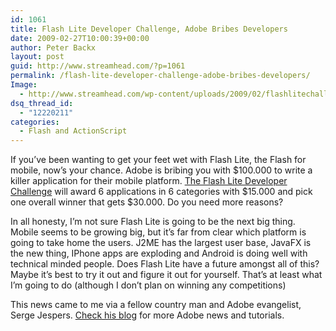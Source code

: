 ```yaml
---
id: 1061
title: Flash Lite Developer Challenge, Adobe Bribes Developers
date: 2009-02-27T10:00:39+00:00
author: Peter Backx
layout: post
guid: http://www.streamhead.com/?p=1061
permalink: /flash-lite-developer-challenge-adobe-bribes-developers/
Image:
  - http://www.streamhead.com/wp-content/uploads/2009/02/flashlitechallenge.png
dsq_thread_id:
  - "12220211"
categories:
  - Flash and ActionScript
---
```

If you&#8217;ve been wanting to get your feet wet with Flash Lite, the Flash for mobile, now&#8217;s your chance. Adobe is bribing you with $100.000 to write a killer application for their mobile platform. <a title="Flash Lite Developer Challenge" href="http://www.flashlitedeveloperchallenge.com/" target="_blank">The Flash Lite Developer Challenge</a> will award 6 applications in 6 categories with $15.000 and pick one overall winner that gets $30.000. Do you need more reasons?

In all honesty, I&#8217;m not sure Flash Lite is going to be the next big thing. Mobile seems to be growing big, but it&#8217;s far from clear which platform is going to take home the users. J2ME has the largest user base, JavaFX is the new thing, IPhone apps are exploding and Android is doing well with technical minded people. Does Flash Lite have a future amongst all of this? Maybe it&#8217;s best to try it out and figure it out for yourself. That&#8217;s at least what I&#8217;m going to do (although I don&#8217;t plan on winning any competitions)

This news came to me via a fellow country man and Adobe evangelist, Serge Jespers. <a title="Serge Jespers' blog" href="http://www.webkitchen.be/2009/02/17/make-money-with-flash-lite-development/" target="_blank">Check his blog</a> for more Adobe news and tutorials.

<!-- AddThis Advanced Settings generic via filter on the_content -->

<!-- AddThis Share Buttons generic via filter on the_content -->